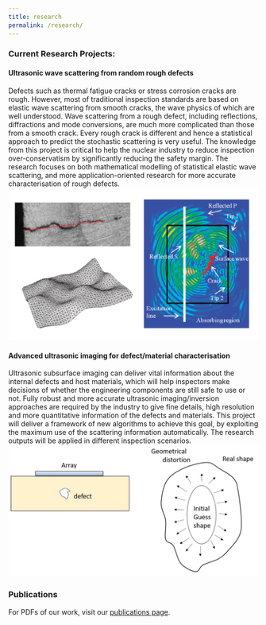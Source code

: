 ```yaml
---
title: research
permalink: /research/
---
```




### Current Research Projects:



#### Ultrasonic wave scattering from random rough defects

Defects such as thermal fatigue cracks or stress corrosion cracks are rough. However, most of traditional inspection standards are based on elastic wave scattering from smooth cracks, the wave physics of which are well understood. Wave scattering from a rough defect, including reflections, diffractions and mode conversions, are much more complicated than those from a smooth crack. Every rough crack is different and hence a statistical approach to predict the stochastic scattering is very useful. The knowledge from this project is critical to help the nuclear industry to reduce inspection over-conservatism by significantly reducing the safety margin. The research focuses on both mathematical modelling of statistical elastic wave scattering, and more application-oriented research for more accurate characterisation of rough defects.  
![avatar](/images/research/res1.jpg)



#### Advanced ultrasonic imaging for defect/material characterisation
Ultrasonic subsurface imaging can deliver vital information about the internal defects and host materials, which will help inspectors make decisions of whether the engineering components are still safe to use or not. Fully robust and more accurate ultrasonic imaging/inversion approaches are required by the industry to give fine details, high resolution and more quantitative information of the defects and materials. This project will deliver a framework of new algorithms to achieve this goal, by exploiting the maximum use of the scattering information automatically. The research outputs will be applied in different inspection scenarios. 
![avatar](/images/research/res2.jpg)


### Publications

For PDFs of our work, visit our [publications page](http://USTUltrasound.github.io/publication/). 
